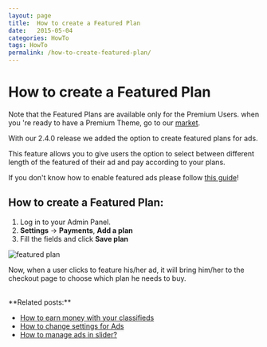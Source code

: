 ```yaml
---
layout: page
title:  How to create a Featured Plan
date:   2015-05-04
categories: HowTo
tags: HowTo
permalink: /how-to-create-featured-plan/
---
```

# How to create a Featured Plan

Note that the Featured Plans are available only for the Premium Users. when you 're ready to have a Premium Theme, go to our [market](http://open-classifieds.com/market/).

With our 2.4.0 release we added the option to create featured plans for ads.

This feature allows you to give users the option to select between different length of the featured of their ad and pay according to your plans.

If you don't know how to enable featured ads please follow [this guide](http://docs.yclas.com/setup-payment-gateways/)!


## How to create a Featured Plan:

1. Log in to your Admin Panel.
2. **Settings** -> **Payments**, **Add a plan**
3. Fill the fields and click **Save plan**

![featured plan](../images/featuredplans.png)

Now, when a user clicks to feature his/her ad, it will bring him/her to the checkout page to choose which plan he needs to buy.

<br>
**Related posts:**

+ [How to earn money with your classifieds](http://docs.yclas.com/how-to-earn-money/)
+ [How to change settings for Ads](http://docs.yclas.com/how-to-change-settings-for-ads/)
+ [How to manage ads in slider?](http://docs.yclas.com/manage-ads-slider/)